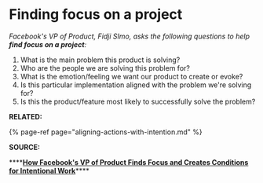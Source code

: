 # Finding focus on a project

_Facebook's VP of Product, Fidji SImo, asks the following questions to help **find focus on a project**:_ 

1. What is the main problem this product is solving? 
2. Who are the people we are solving this problem for? 
3. What is the emotion/feeling we want our product to create or evoke? 
4. Is this particular implementation aligned with the problem we're solving for? 
5. Is this the product/feature most likely to successfully solve the problem? 

**RELATED:** 

{% page-ref page="aligning-actions-with-intention.md" %}

**SOURCE:** 

\*\*\*\*[**How Facebook's VP of Product Finds Focus and Creates Conditions for Intentional Work**](https://firstround.com/review/how-facebooks-vp-of-product-finds-focus-and-creates-conditions-for-intentional-work/)\*\*\*\*

